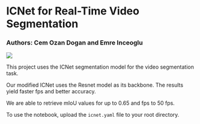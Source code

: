 # ICNet for Real-Time Video Segmentation

### Authors: Cem Ozan Dogan and Emre Inceoglu

![](https://github.com/emrei1/ICNet/blob/master/video-gif.gif)


This project uses the ICNet segmentation model for the video segmentation task.

Our modified ICNet uses the Resnet model as its backbone. The results yield faster fps and better accuracy.

We are able to retrieve mIoU values for up to 0.65 and fps to 50 fps.

To use the notebook, upload the `icnet.yaml` file to your root directory.
